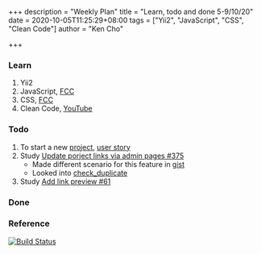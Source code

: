 +++
description = "Weekly Plan"
title = "Learn, todo and done 5-9/10/20"
date = 2020-10-05T11:25:29+08:00
tags = ["Yii2", "JavaScript", "CSS", "Clean Code"]
author = "Ken Cho"

+++  
### Learn
1. Yii2
2. JavaScript, [FCC](https://www.freecodecamp.org/learn/)
3. CSS, [FCC](https://www.freecodecamp.org/learn/)
4. Clean Code, [YouTube](https://www.youtube.com/watch?v=7EmboKQH8lM)

### Todo
1. To start a new [project](https://drive.google.com/file/d/1bCUUq86WwNko8u1JImGmj96s3Rqv0Ldj/view?usp=sharing), [user story](https://docs.google.com/document/d/1CopK9e9QclOd91WRN1LREEBefMDb5cWoHiElj3IfKLc/edit#heading=h.2b6t0w755r3s)
2. Study [Update porject links via admin pages #375](https://github.com/gigascience/gigadb-website/issues/375)
    - Made different scenario for this feature in [gist](https://gist.github.com/kencho51/8dfa5d10e43cba34e88a5c1069dfffff)
    - Looked into [check_duplicate](https://gist.github.com/kencho51/f55a1a207d6b670d10f0bde79172585e)
3. Study [Add link preview #61](https://github.com/gigascience/gigadb-website/issues/61)

### Done


### Reference


[![Build Status](https://travis-ci.org/kencho51/gigathing.svg?branch=master)](https://travis-ci.org/kencho51/gigathing)


